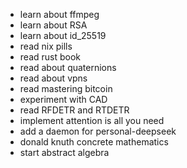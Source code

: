 - learn about ffmpeg
- learn about RSA
- learn about id_25519
- read nix pills
- read rust book
- read about quaternions
- read about vpns
- read mastering bitcoin
- experiment with CAD
- read RFDETR and RTDETR
- implement attention is all you need
- add a daemon for personal-deepseek
- donald knuth concrete mathematics
- start abstract algebra
